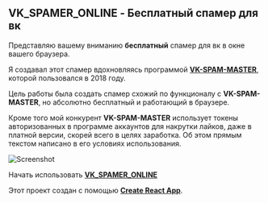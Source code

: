 ## VK_SPAMER_ONLINE - Бесплатный спамер для вк

Представляю вашему вниманию **бесплатный** спамер для вк в окне вашего браузера.

Я создавал этот спамер вдохновляясь программой [**VK-SPAM-MASTER**](https://vk-spam-master.com/), которой пользовался в
2018 году.

Цель работы была создать спамер схожий по функционалу с **VK-SPAM-MASTER**, но абсолютно бесплатный и работающий в
браузере.

Кроме того мой конкурент **VK-SPAM-MASTER** использует токены авторизованных в программе аккаунтов для накрутки лайков,
даже в платной версии, скорей всего в целях заработка. Об этом прямым текстом написано в его условиях использования.

![Screenshot](https://github.com/vladislav-puzyrev/vk_spamer_online/raw/master/screenshot.png)

Начать использовать [**VK_SPAMER_ONLINE**](https://vladislav-puzyrev.github.io/vk_spamer_online/)

Этот проект создан с помощью [**Create React App**](https://github.com/facebook/create-react-app).
